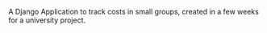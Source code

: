 A Django Application to track costs in small groups, created in a few weeks for a university project.
